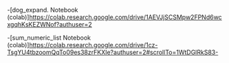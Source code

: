 -[dog_expand. Notebook (colab)]https://colab.research.google.com/drive/1AEVJjSCSMpw2FPNd6wcxgqhKsKEZWNof?authuser=2

-[sum_numeric_list Notebook (colab)]https://colab.research.google.com/drive/1cz-TsgYU4tbzoomQqTo09es38zrFKXIe?authuser=2#scrollTo=1WtDGlRkS83-
